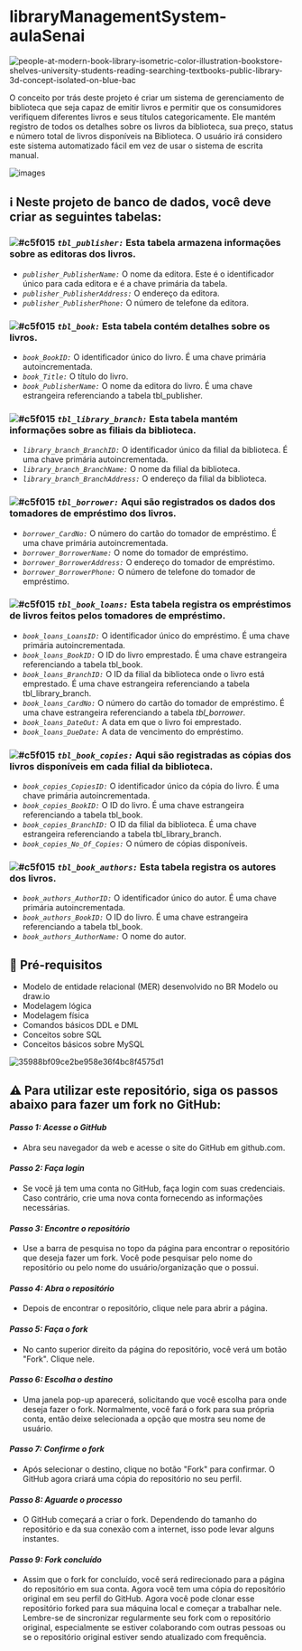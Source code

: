 # libraryManagementSystem-aulaSenai


![people-at-modern-book-library-isometric-color-illustration-bookstore-shelves-university-students-reading-searching-textbooks-public-library-3d-concept-isolated-on-blue-bac](https://github.com/EduardoVitorInocencio/libraryManagementSystem-aulaSenai/assets/136349773/124e0bfc-56cd-4472-bb53-e43e4ca7841c)

O conceito por trás deste projeto é criar um sistema de gerenciamento de biblioteca que seja
capaz de emitir livros e permitir que os consumidores verifiquem diferentes livros e seus títulos
categoricamente. Ele mantém registro de todos os detalhes sobre os livros da biblioteca, sua
preço, status e número total de livros disponíveis na Biblioteca. O usuário irá
considero este sistema automatizado fácil em vez de usar o sistema de escrita manual.





![images](https://github.com/EduardoVitorInocencio/libraryManagementSystem-aulaSenai/assets/136349773/87c261b4-c666-4967-a131-9390c827a512)




  
##  ℹ️ Neste projeto de banco de dados, você deve criar as seguintes tabelas:


### ![#c5f015](https://via.placeholder.com/15/c5f015/000000?text=+)  _`tbl_publisher:`_ Esta tabela armazena informações sobre as editoras dos livros.


- _```publisher_PublisherName:```_ O nome da editora. Este é o identificador único para cada editora e é a chave primária da tabela.
- _```publisher_PublisherAddress:```_ O endereço da editora.
- _```publisher_PublisherPhone:```_ O número de telefone da editora.

### ![#c5f015](https://via.placeholder.com/15/c5f015/000000?text=+)   _`tbl_book:`_ Esta tabela contém detalhes sobre os livros.

- _```book_BookID:```_ O identificador único do livro. É uma chave primária autoincrementada.
- _```book_Title:```_ O título do livro.
- _```book_PublisherName:```_ O nome da editora do livro. É uma chave estrangeira referenciando a tabela tbl_publisher.

### ![#c5f015](https://via.placeholder.com/15/c5f015/000000?text=+)    _`tbl_library_branch:`_ Esta tabela mantém informações sobre as filiais da biblioteca.

- _```library_branch_BranchID:```_ O identificador único da filial da biblioteca. É uma chave primária autoincrementada.
- _```library_branch_BranchName:```_ O nome da filial da biblioteca.
- _```library_branch_BranchAddress:```_ O endereço da filial da biblioteca.

### ![#c5f015](https://via.placeholder.com/15/c5f015/000000?text=+)  _`tbl_borrower:`_ Aqui são registrados os dados dos tomadores de empréstimo dos livros.

- _```borrower_CardNo:```_ O número do cartão do tomador de empréstimo. É uma chave primária autoincrementada.
- _```borrower_BorrowerName:```_ O nome do tomador de empréstimo.
- _```borrower_BorrowerAddress:```_ O endereço do tomador de empréstimo.
- _```borrower_BorrowerPhone:```_ O número de telefone do tomador de empréstimo.

### ![#c5f015](https://via.placeholder.com/15/c5f015/000000?text=+)   _`tbl_book_loans:`_ Esta tabela registra os empréstimos de livros feitos pelos tomadores de empréstimo.

- _```book_loans_LoansID:```_ O identificador único do empréstimo. É uma chave primária autoincrementada.
- _```book_loans_BookID:```_ O ID do livro emprestado. É uma chave estrangeira referenciando a tabela tbl_book.
- _```book_loans_BranchID:```_ O ID da filial da biblioteca onde o livro está emprestado. É uma chave estrangeira referenciando a tabela tbl_library_branch.
- _```book_loans_CardNo:```_ O número do cartão do tomador de empréstimo. É uma chave estrangeira referenciando a tabela _tbl_borrower_.
- _```book_loans_DateOut:```_ A data em que o livro foi emprestado.
- _```book_loans_DueDate:```_ A data de vencimento do empréstimo.

### ![#c5f015](https://via.placeholder.com/15/c5f015/000000?text=+)  _`tbl_book_copies:`_ Aqui são registradas as cópias dos livros disponíveis em cada filial da biblioteca.

- _```book_copies_CopiesID:```_ O identificador único da cópia do livro. É uma chave primária autoincrementada.
- _```book_copies_BookID:```_ O ID do livro. É uma chave estrangeira referenciando a tabela tbl_book.
- _```book_copies_BranchID:```_ O ID da filial da biblioteca. É uma chave estrangeira referenciando a tabela tbl_library_branch.
- _```book_copies_No_Of_Copies:```_ O número de cópias disponíveis.

### ![#c5f015](https://via.placeholder.com/15/c5f015/000000?text=+)  _`tbl_book_authors:`_ Esta tabela registra os autores dos livros.

- _```book_authors_AuthorID:```_ O identificador único do autor. É uma chave primária autoincrementada.
- _```book_authors_BookID:```_  O ID do livro. É uma chave estrangeira referenciando a tabela tbl_book.
- _```book_authors_AuthorName:```_ O nome do autor.


## 📄 Pré-requisitos

 - Modelo de entidade relacional (MER) desenvolvido no BR Modelo ou draw.io
 - Modelagem lógica
 - Modelagem física
 - Comandos básicos DDL e DML
 - Conceitos sobre SQL
 - Conceitos básicos sobre MySQL



![35988bf09ce2be958e36f4bc8f4575d1](https://github.com/EduardoVitorInocencio/libraryManagementSystem-aulaSenai/assets/136349773/86a546b7-6ad4-46ed-9a73-9d6dc5c38c0a)


## ⚠️ Para utilizar este repositório, siga os passos abaixo para fazer um fork no GitHub:

#### _Passo 1: Acesse o GitHub_

 - Abra seu navegador da web e acesse o site do GitHub em github.com.

#### _Passo 2: Faça login_

 - Se você já tem uma conta no GitHub, faça login com suas credenciais.
Caso contrário, crie uma nova conta fornecendo as informações necessárias.


#### _Passo 3: Encontre o repositório_

 - Use a barra de pesquisa no topo da página para encontrar o repositório que deseja fazer um fork. Você pode pesquisar pelo nome do repositório ou pelo nome do usuário/organização que o possui.

#### _Passo 4: Abra o repositório_

 - Depois de encontrar o repositório, clique nele para abrir a página.


#### _Passo 5: Faça o fork_

 - No canto superior direito da página do repositório, você verá um botão "Fork". Clique nele.


#### _Passo 6: Escolha o destino_

 - Uma janela pop-up aparecerá, solicitando que você escolha para onde deseja fazer o fork. Normalmente, você fará o fork para sua própria conta, então deixe selecionada a opção que mostra seu nome de usuário.


#### _Passo 7: Confirme o fork_

 - Após selecionar o destino, clique no botão "Fork" para confirmar. O GitHub agora criará uma cópia do repositório no seu perfil.


#### _Passo 8: Aguarde o processo_

 - O GitHub começará a criar o fork. Dependendo do tamanho do repositório e da sua conexão com a internet, isso pode levar alguns instantes.


#### _Passo 9: Fork concluído_

 - Assim que o fork for concluído, você será redirecionado para a página do repositório em sua conta. Agora você tem uma cópia do repositório original em seu perfil do GitHub.
Agora você pode clonar esse repositório forked para sua máquina local e começar a trabalhar nele. Lembre-se de sincronizar regularmente seu fork com o repositório original, especialmente se estiver colaborando com outras pessoas ou se o repositório original estiver sendo atualizado com frequência.
